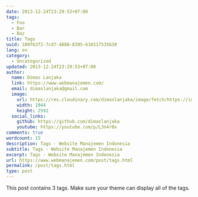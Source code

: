 ```yaml
---
date: 2013-12-24T23:29:53+07:00
tags:
  - Foo
  - Bar
  - Baz
title: Tags
uuid: 189f63f2-7cd7-4888-8395-616517535630
lang: en
category:
  - Uncategorized
updated: 2013-12-24T23:29:53+07:00
author:
  name: Dimas Lanjaka
  link: https://www.webmanajemen.com/
  email: dimaslanjaka@gmail.com
  image:
    url: https://res.cloudinary.com/dimaslanjaka/image/fetch/https://imgdb.net/images/3600.jpg
    width: 1944
    height: 2592
  social_links:
    github: https://github.com/dimaslanjaka
    youtube: https://youtube.com/p/L3n4r0x
comments: true
wordcount: 15
description: Tags - Website Manajemen Indonesia
subtitle: Tags - Website Manajemen Indonesia
excerpt: Tags - Website Manajemen Indonesia
url: https://www.webmanajemen.com/post/tags.html
permalink: /post/tags.html
type: post
---
```


This post contains 3 tags. Make sure your theme can display all of the tags.